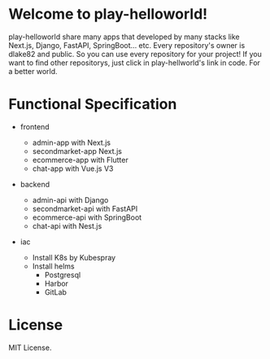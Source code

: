 # Welcome to play-helloworld!

play-helloworld share many apps that developed by many stacks like Next.js, Django, FastAPI, SpringBoot... etc.
Every repository's owner is dlake82 and public. So you can use every repository for your project! If you want to find other repositorys, just click in play-hellworld's link in code.
For a better world.

# Functional Specification

- frontend
   - admin-app with Next.js
   - secondmarket-app Next.js
   - ecommerce-app with Flutter
   - chat-app with Vue.js V3
    
- backend
   - admin-api with Django
   - secondmarket-api with FastAPI
   - ecommerce-api with SpringBoot
   - chat-api with Nest.js

- iac
   - Install K8s by Kubespray
   - Install helms
      - Postgresql
      - Harbor
      - GitLab

# License

MIT License.
